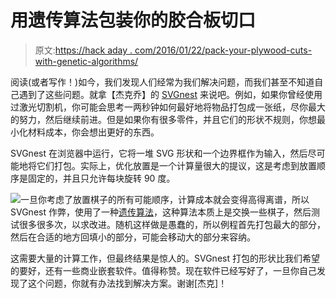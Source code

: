# 用遗传算法包装你的胶合板切口

> 原文:[https://hack aday . com/2016/01/22/pack-your-plywood-cuts-with-genetic-algorithms/](https://hackaday.com/2016/01/22/pack-your-plywood-cuts-with-genetic-algortihms/)

阅读(或者写作！)如今，我们发现人们经常为我们解决问题，而我们甚至不知道自己遇到了这些问题。就拿【杰克乔】的 [SVGnest](https://github.com/Jack000/SVGnest) 来说吧。例如，如果你曾经使用过激光切割机，你可能会思考一两秒钟如何最好地将物品打包成一张纸，尽你最大的努力，然后继续前进。但是如果你有很多零件，并且它们的形状不规则，你想最小化材料成本，你会想出更好的东西。

SVGnest 在浏览器中运行，它将一堆 SVG 形状和一个边界框作为输入，然后尽可能地将它们打包。实际上，优化放置是一个计算量很大的提议，这是考虑到放置顺序是固定的，并且只允许每块旋转 90 度。

![](../Images/e209e81afd1da4bb9df0f5dafddeedf9.png)一旦你考虑了放置棋子的所有可能顺序，计算成本就会变得高得离谱，所以 SVGnest 作弊，使用了一种[遗传算法](http://www.ai-junkie.com/ga/intro/gat1.html)，这种算法本质上是交换一些棋子，然后测试很多很多次，以求改进。随机这样做是愚蠢的，所以例程首先打包最大的部分，然后在合适的地方回填小的部分，可能会移动大的部分来容纳。

这需要大量的计算工作，但最终结果是惊人的。SVGnest 打包的形状比我们希望的要好，还有一些商业嵌套软件。值得称赞。现在软件已经写好了，一旦你自己发现了这个问题，你就有办法找到解决方案。谢谢[杰克]！